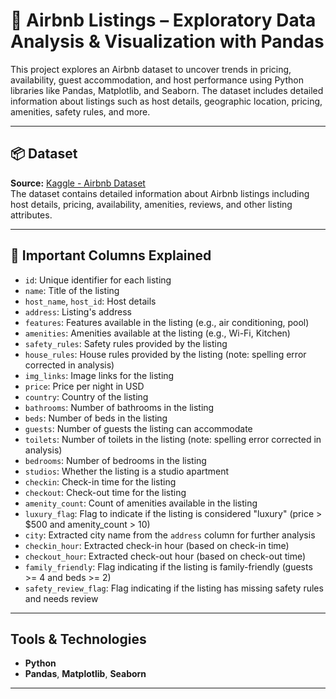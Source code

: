 # 🏡 Airbnb Listings – Exploratory Data Analysis & Visualization with Pandas

This project explores an Airbnb dataset to uncover trends in pricing, availability, guest accommodation, and host performance using Python libraries like Pandas, Matplotlib, and Seaborn. The dataset includes detailed information about listings such as host details, geographic location, pricing, amenities, safety rules, and more.

---

## 📦 Dataset

**Source:** [Kaggle - Airbnb Dataset](https://www.kaggle.com/datasets/ashishjangra27/airbnb-dataset)  
The dataset contains detailed information about Airbnb listings including host details, pricing, availability, amenities, reviews, and other listing attributes.

---

## 🔑 Important Columns Explained

- `id`: Unique identifier for each listing
- `name`: Title of the listing
- `host_name`, `host_id`: Host details
- `address`: Listing's address
- `features`: Features available in the listing (e.g., air conditioning, pool)
- `amenities`: Amenities available at the listing (e.g., Wi-Fi, Kitchen)
- `safety_rules`: Safety rules provided by the listing
- `house_rules`: House rules provided by the listing (note: spelling error corrected in analysis)
- `img_links`: Image links for the listing
- `price`: Price per night in USD
- `country`: Country of the listing
- `bathrooms`: Number of bathrooms in the listing
- `beds`: Number of beds in the listing
- `guests`: Number of guests the listing can accommodate
- `toilets`: Number of toilets in the listing (note: spelling error corrected in analysis)
- `bedrooms`: Number of bedrooms in the listing
- `studios`: Whether the listing is a studio apartment
- `checkin`: Check-in time for the listing
- `checkout`: Check-out time for the listing
- `amenity_count`: Count of amenities available in the listing
- `luxury_flag`: Flag to indicate if the listing is considered "luxury" (price > $500 and amenity_count > 10)
- `city`: Extracted city name from the `address` column for further analysis
- `checkin_hour`: Extracted check-in hour (based on check-in time)
- `checkout_hour`: Extracted check-out hour (based on check-out time)
- `family_friendly`: Flag indicating if the listing is family-friendly (guests >= 4 and beds >= 2)
- `safety_review_flag`: Flag indicating if the listing has missing safety rules and needs review

---

## Tools & Technologies

- **Python**
- **Pandas**, **Matplotlib**, **Seaborn**

---
